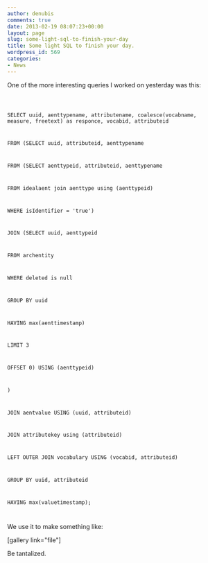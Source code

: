 ```yaml
---
author: denubis
comments: true
date: 2013-02-19 08:07:23+00:00
layout: page
slug: some-light-sql-to-finish-your-day
title: Some light SQL to finish your day.
wordpress_id: 569
categories:
- News
---
```


One of the more interesting queries I worked on yesterday was this:

<code class="language-sql">

SELECT uuid, aenttypename, attributename, coalesce(vocabname, measure, freetext) as responce, vocabid, attributeid

FROM (SELECT uuid, attributeid, aenttypename

FROM (SELECT aenttypeid, attributeid, aenttypename

FROM idealaent join aenttype using (aenttypeid)

WHERE isIdentifier = 'true')

JOIN (SELECT uuid, aenttypeid

FROM archentity

WHERE deleted is null

GROUP BY uuid

HAVING max(aenttimestamp)

LIMIT 3

OFFSET 0) USING (aenttypeid)

)

JOIN aentvalue USING (uuid, attributeid)

JOIN attributekey using (attributeid)

LEFT OUTER JOIN vocabulary USING (vocabid, attributeid)

GROUP BY uuid, attributeid

HAVING max(valuetimestamp);

</code>

We use it to make something like:

[gallery link="file"]

Be tantalized.
